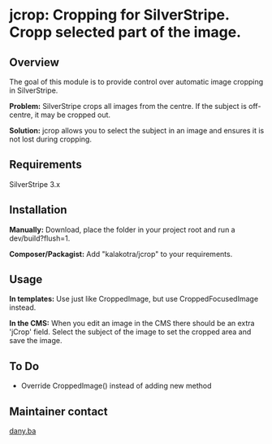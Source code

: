 # jcrop: Cropping for SilverStripe. Cropp selected part of the image.

## Overview

The goal of this module is to provide control over automatic image cropping in SilverStripe.

**Problem:** SilverStripe crops all images from the centre. If the subject is off-centre, it may be cropped out.

**Solution:** jcrop allows you to select the subject in an image and ensures it is not lost during cropping.

## Requirements

SilverStripe 3.x

## Installation

**Manually:** Download, place the folder in your project root and run a dev/build?flush=1.

**Composer/Packagist:** Add "kalakotra/jcrop" to your requirements.

## Usage

**In templates:** Use just like CroppedImage, but use CroppedFocusedImage instead.

**In the CMS:** When you edit an image in the CMS there should be an extra 'jCrop' field. Select the subject of the image to set the cropped area and save the image.

## To Do

 * Override CroppedImage() instead of adding new method
 
## Maintainer contact

[dany.ba](http://dany.ba)

